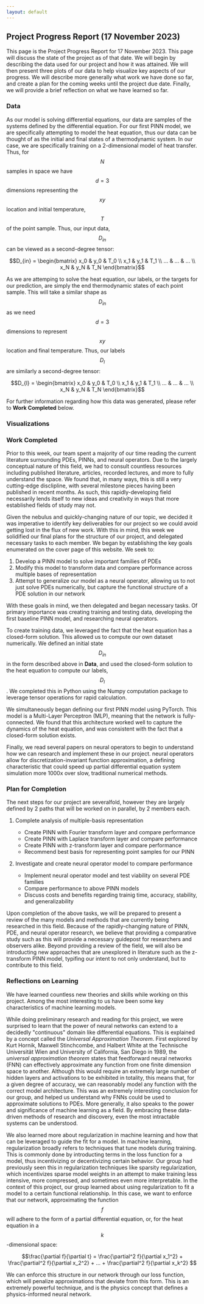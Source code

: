 ```yaml
---
layout: default
---
```


## Project Progress Report (17 November 2023)

This page is the Project Progress Report for 17 November 2023. This page will discuss the state of the project as of that date. We will begin by describing the data used for our project and how it was attained. We will then present three plots of our data to help visualize key aspects of our progress. We will describe more generally what work we have done so far, and create a plan for the coming weeks until the project due date. Finally, we will provide a brief reflection on what we have learned so far.  

### Data
As our model is solving differential equations, our data are samples of the systems defined by the differential equation. For our first PINN model, we are specifically attempting to model the heat equation, thus our data can be thought of as the initial and final states of a thermodynamic system. In our case, we are specifically training on a 2-dimensional model of heat transfer. Thus, for $$N$$ samples in space we have $$d=3$$ dimensions representing the $$xy$$ location and initial temperature, $$T$$ of the point sample. Thus, our input data, $$D_{in}$$ can be viewed as a second-degree tensor:

$$D_{in} = \begin{bmatrix} x_0 & y_0 & T_0 \\
                        x_1 & y_1 & T_1 \\
                        ... & ... & ... \\
                        x_N & y_N & T_N \end{bmatrix}$$

As we are attemping to solve the heat equation, our labels, or the targets for our prediction, are simply the end thermodynamic states of each point sample. This will take a similar shape as $$D_{in}$$ as we need $$d=3$$ dimensions to represent $$xy$$ location and final temperature. Thus, our labels $$D_{l}$$ are similarly a second-degree tensor:

$$D_{l} = \begin{bmatrix} x_0 & y_0 & T_0 \\
                        x_1 & y_1 & T_1 \\
                        ... & ... & ... \\
                        x_N & y_N & T_N \end{bmatrix}$$

For further information regarding how this data was generated, please refer to **Work Completed** below.

### Visualizations

### Work Completed
Prior to this week, our team spent a majority of our time reading the current literature surrounding PDEs, PINNs, and neural operators. Due to the largely conceptual nature of this field, we had to consult countless resources including published literature, articles, recorded lectures, and more to fully understand the space. We found that, in many ways, this is still a very cutting-edge disclipline, with several milestone pieces having been published in recent months. As such, this rapidly-developing field necessarily lends itself to new ideas and creativity in ways that more established fields of study may not.   

Given the nebulus and quickly-changing nature of our topic, we decided it was imperative to identify key deliverables for our project so we could avoid getting lost in the flux of new work. With this in mind, this week we solidified our final plans for the structure of our project, and delegated necessary tasks to each member. We began by establishing the key goals enumerated on the cover page of this website. We seek to:

1. Develop a PINN model to solve important families of PDEs
2. Modify this model to transform data and compare performance across multiple bases of representation
3. Attempt to generalize our model as a neural operator, allowing us to not just solve PDEs numerically, but capture the functional structure of a PDE solution in our network

With these goals in mind, we then delegated and began necessary tasks. Of primary importance was creating training and testing data, developing the first baseline PINN model, and researching neural operators. 

To create training data, we leveraged the fact that the heat equation has a closed-form solution. This allowed us to compute our own dataset numerically. We defined an initial state $$D_{in}$$ in the form described above in **Data**, and used the closed-form solution to the heat equation to compute our labels, $$D_l$$. We completed this in Python using the Numpy computation package to leverage tensor operations for rapid calculation. 

We simultaneously began defining our first PINN model using PyTorch. This model is a Multi-Layer Perceptron (MLP), meaning that the network is fully-connected. We found that this architecture worked well to capture the dynamics of the heat equation, and was consistent with the fact that a closed-form solution exists. 

Finally, we read several papers on neural operators to begin to understand how we can research and implement these in our project. neural operators allow for discretization-invariant function approximation, a defining characteristic that could speed up partial differential equation system simulation more 1000x over slow, traditional numerical methods. 

### Plan for Completion

The next steps for our project are severalfold, however they are largely defined by 2 paths that will be worked on in parallel, by 2 members each.

1. Complete analysis of multiple-basis representation
   * Create PINN with Fourier transform layer and compare performance
   * Create PINN with Laplace transform layer and compare performance
   * Create PINN with z-transform layer and compare performance
   * Recommend best basis for representing point samples for our PINN

2. Investigate and create neural operator model to compare performance
   * Implement neural operator model and test viability on several PDE families
   * Compare performance to above PINN models
   * Discuss costs and benefits regarding trainig time, accuracy, stability, and generalizability

Upon completion of the above tasks, we will be prepared to present a review of the many models and methods that are currently being researched in this field. Because of the rapidly-changing nature of PINN, PDE, and neural operator research, we believe that providing a comparative study such as this will provide a necessary guidepost for researchers and observers alike. Beyond providing a review of the field, we will also be introducting new approaches that are unexplored in literature such as the z-transform PINN model, typifing our intent to not only understand, but to contribute to this field.   

### Reflections on Learning
We have learned countless new theories and skills while working on this project. Among the most interesting to us have been some key characteristics of machine learning models. 

While doing preliminary research and reading for this project, we were surprised to learn that the power of neural networks can extend to a decidedly "continuous" domain like differential equations. This is explained by a concept called the _Universal Approximation Theorem_. First explored by Kurt Hornik, Maxwell Stinchcombe, and Halbert White at the Technische Universität Wien and University of California, San Diego in 1989, the _universal approximation theorem_ states that feedforward neural networks (FNN) can effectively approximate any function from one finite dimension space to another. Although this would require an extremely large number of hidden layers and activations to be exhibited in totality, this means that, for a given degree of accuracy, we can reasonably model any function with the correct model architecture. This was an extremely interesting conclusion for our group, and helped us understand why FNNs could be used to approximate solutions to PDEs. More generally, it also speaks to the power and significance of machine learning as a field. By embracing these data-driven methods of research and discovery, even the most intractable systems can be understood.

We also learned more about regularization in machine learning and how that can be leveraged to guide the fit for a model. In machine learning, regularization broadly refers to techniques that tune models during training. This is commonly done by introducting terms in the loss function for a model, thus incentivizing or decentivizing certain behavior. Our group had previously seen this in regularization techniques like sparsity regularization, which incentivizes sparse model weights in an attempt to make training less intensive, more compressed, and sometimes even more interpretable. In the context of this project, our group learned about using regularization to fit a model to a certain functional relationship. In this case, we want to enforce that our network, approximating the function $$f$$ will adhere to the form of a partial differential equation, or, for the heat equation in a $$k$$-dimensional space:

$$\frac{\partial f}{\partial t} = \frac{\partial^2 f}{\partial x_1^2} + \frac{\partial^2 f}{\partial x_2^2} + ... + \frac{\partial^2 f}{\partial x_k^2} $$

We can enforce this structure in our network through our loss function, which will penalize approximations that deviate from this form. This is an extremely powerful technique, and is the physics concept that defines a physics-informed neural network.

